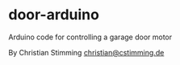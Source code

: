 # door-arduino
Arduino code for controlling a garage door motor

By Christian Stimming <christian@cstimming.de>
